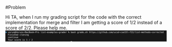 #Problem

Hi TA, when I run my grading script for the code with the correct implementation for merge and filter I am getting a score of 1/2 instead of a score of 2/2. Please help me.
![Image](lab5-1.png)
